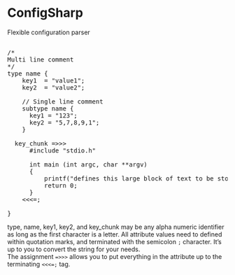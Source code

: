# ConfigSharp
Flexible configuration parser

<pre>

/*
Multi line comment
*/
type name {
    key1  = "value1";
    key2  = "value2";
    
    // Single line comment
    subtype name {
      key1 = "123";
      key2 = "5,7,8,9,1";
    }
  
  key_chunk =>>>
      #include "stdio.h"
      
      int main (int argc, char **argv)  
      {
          printf("defines this large block of text to be stored in the key_chunk attribute\n");
          return 0;
      }
    <<<=;

}
</pre>

type, name, key1, key2, and key_chunk may be any alpha numeric identifier as long as the first character is a letter.
All attribute values need to defined within quotation marks, and terminated with the semicolon  `;` character. 
It’s up to you to convert the string for your needs.
<br/>
The assignment `=>>>` allows you to put everything in the attribute up to the terminating `<<<=;` tag.


